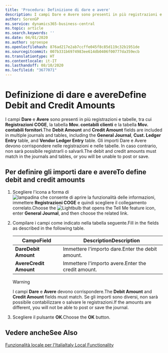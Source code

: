 ```yaml
---
title: 'Procedura: Definizione di dare e avere'
description: I campi Dare e Avere sono presenti in più registrazioni e tabelle nella versione italiana di Business Central.
author: SorenGP
ms.service: dynamics365-business-central
ms.topic: article
ms.search.keywords: ''
ms.date: 04/01/2020
ms.author: sgroespe
ms.openlocfilehash: 876ad217e2ab7ccffe045f8c85d119c32b1951de
ms.sourcegitcommit: 007b331b6974983ee614db0406f00777da359ecb
ms.translationtype: HT
ms.contentlocale: it-IT
ms.lasthandoff: 08/10/2020
ms.locfileid: "3677071"
---
```

# <a name="define-debit-and-credit-amounts"></a><span data-ttu-id="a8775-103">Definizione di dare e avere</span><span class="sxs-lookup"><span data-stu-id="a8775-103">Define Debit and Credit Amounts</span></span>
<span data-ttu-id="a8775-104">I campi **Dare** e **Avere** sono presenti in più registrazioni e tabelle, tra cui **Registrazioni COGE**, la tabella **Mov. contabili clienti** e la tabella **Mov. contabili fornitori**.</span><span class="sxs-lookup"><span data-stu-id="a8775-104">The **Debit Amount** and **Credit Amount** fields are included in multiple journals and tables, including the **General Journal**, **Cust. Ledger Entry** table, and **Vendor Ledger Entry** table.</span></span> <span data-ttu-id="a8775-105">Gli importi Dare e Avere devono corrispondere nelle registrazioni e nelle tabelle. In caso contrario, non sarà possibile registrarli o salvarli.</span><span class="sxs-lookup"><span data-stu-id="a8775-105">The debit and credit amounts must match in the journals and tables, or you will be unable to post or save.</span></span>  

## <a name="to-define-debit-and-credit-amounts"></a><span data-ttu-id="a8775-106">Per definire gli importi dare e avere</span><span class="sxs-lookup"><span data-stu-id="a8775-106">To define debit and credit amounts</span></span>  

1.  <span data-ttu-id="a8775-107">Scegliere l'icona a forma di ![lampadina che consente di aprire la funzionalità delle informazioni](../../media/ui-search/search_small.png "Informazioni sull'operazione che si desidera eseguire"), immettere **Registrazioni COGE** e quindi scegliere il collegamento correlato.</span><span class="sxs-lookup"><span data-stu-id="a8775-107">Choose the ![Lightbulb that opens the Tell Me feature](../../media/ui-search/search_small.png "Tell me what you want to do") icon, enter **General Journal**, and then choose the related link.</span></span>  
2.  <span data-ttu-id="a8775-108">Compilare i campi come indicato nella tabella seguente.</span><span class="sxs-lookup"><span data-stu-id="a8775-108">Fill in the fields as described in the following table.</span></span>  

    |<span data-ttu-id="a8775-109">Campo</span><span class="sxs-lookup"><span data-stu-id="a8775-109">Field</span></span>|<span data-ttu-id="a8775-110">Description</span><span class="sxs-lookup"><span data-stu-id="a8775-110">Description</span></span>|  
    |---------------------------------|---------------------------------------|  
    |<span data-ttu-id="a8775-111">**Dare**</span><span class="sxs-lookup"><span data-stu-id="a8775-111">**Debit Amount**</span></span>|<span data-ttu-id="a8775-112">Immettere l'importo dare.</span><span class="sxs-lookup"><span data-stu-id="a8775-112">Enter the debit amount.</span></span>|  
    |<span data-ttu-id="a8775-113">**Avere**</span><span class="sxs-lookup"><span data-stu-id="a8775-113">**Credit Amount**</span></span>|<span data-ttu-id="a8775-114">Immettere l'importo avere.</span><span class="sxs-lookup"><span data-stu-id="a8775-114">Enter the credit amount.</span></span>|  

    > [!WARNING]  
    >  <span data-ttu-id="a8775-115">I campi **Dare** e **Avere** devono corrispondere.</span><span class="sxs-lookup"><span data-stu-id="a8775-115">The **Debit Amount** and **Credit Amount** fields must match.</span></span> <span data-ttu-id="a8775-116">Se gli importi sono diversi, non sarà possibile contabilizzare o salvare le registrazioni.</span><span class="sxs-lookup"><span data-stu-id="a8775-116">If the amounts are different, you will not be able to post or save the journal.</span></span>  

3.  <span data-ttu-id="a8775-117">Scegliere il pulsante **OK**.</span><span class="sxs-lookup"><span data-stu-id="a8775-117">Choose the **OK** button.</span></span>  

## <a name="see-also"></a><span data-ttu-id="a8775-118">Vedere anche</span><span class="sxs-lookup"><span data-stu-id="a8775-118">See Also</span></span>  
[<span data-ttu-id="a8775-119">Funzionalità locale per l'Italia</span><span class="sxs-lookup"><span data-stu-id="a8775-119">Italy Local Functionality</span></span>](italy-local-functionality.md)   
